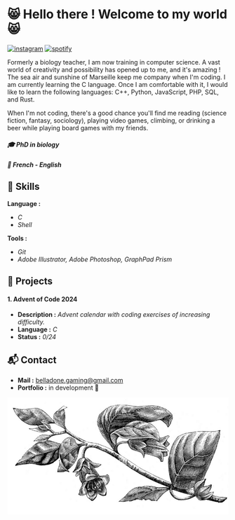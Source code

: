 # :smile_cat: Hello there ! Welcome to my world :smile_cat:

[<img src='https://cdn.jsdelivr.net/npm/simple-icons@3.0.1/icons/instagram.svg' alt='instagram' height='40'>](https://www.instagram.com/i.am.stramgram/)  [<img src='https://cdn.jsdelivr.net/npm/simple-icons@3.0.1/icons/spotify.svg' alt='spotify' height='40'>](https://open.spotify.com/user/31oi66suyo6t4yrmmpf5u4ryndiy?si=04b5f418ce4b40ff) 

Formerly a biology teacher, I am now training in computer science. A vast world of creativity and possibility has opened up to me, and it's amazing ! The sea air and sunshine of Marseille keep me company when I'm coding. I am currently learning the C language. Once I am comfortable with it, I would like to learn the following languages: C++, Python, JavaScript, PHP, SQL, and Rust.

When I'm not coding, there's a good chance you'll find me reading (science fiction, fantasy, sociology), playing video games, climbing, or drinking a beer while playing board games with my friends. 

##### :mortar_board: PhD in biology
##### :speech_balloon: French - English



## :pushpin: Skills
**Language :** 
- *C*
- *Shell*

**Tools :**
- *Git*
- *Adobe Illustrator, Adobe Photoshop, GraphPad Prism*

## :open_file_folder: Projects
#### 1. Advent of Code 2024
- **Description :** *Advent calendar with coding exercises of increasing difficulty.*
- **Language :** *C*
- **Status :** *0/24*

## :mailbox_with_mail: Contact
- **Mail :** belladone.gaming@gmail.com
- **Portfolio :** in development :construction:



![Test Image 4](https://github.com/Belladone-Bzz/Belladone-Bzz/blob/main/png/belladone.png)



